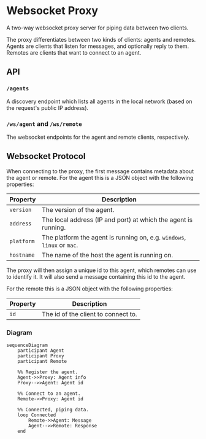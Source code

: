 # Websocket Proxy

A two-way websocket proxy server for piping data between two clients.

The proxy differentiates between two kinds of clients: agents and remotes. Agents are clients that listen for messages, and optionally reply to them. Remotes are clients that want to connect to an agent.

## API

### `/agents`

A discovery endpoint which lists all agents in the local network (based on the request's public IP address).

### `/ws/agent` and `/ws/remote`

The websocket endpoints for the agent and remote clients, respectively.

## Websocket Protocol

When connecting to the proxy, the first message contains metadata about the agent or remote. For the agent this is a JSON object with the following properties:

| Property   | Description |
|------------|-------------|
| `version`  | The version of the agent.
| `address`  | The local address (IP and port) at which the agent is running.
| `platform` | The platform the agent is running on, e.g. `windows`, `linux` or `mac`.
| `hostname` | The name of the host the agent is running on.

The proxy will then assign a unique id to this agent, which remotes can use to identify it. It will also send a message containing this id to the agent.

For the remote this is a JSON object with the following properties:

| Property | Description |
|----------|-------------|
| `id`     | The id of the client to connect to.

### Diagram

```mermaid
sequenceDiagram
    participant Agent
    participant Proxy
    participant Remote
    
    %% Register the agent.
    Agent->>Proxy: Agent info
    Proxy-->>Agent: Agent id
    
    %% Connect to an agent.
    Remote->>Proxy: Agent id
    
    %% Connected, piping data.
    loop Connected
        Remote->>Agent: Message
        Agent-->>Remote: Response
    end
```
